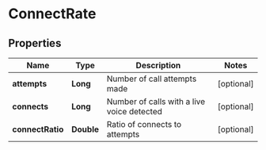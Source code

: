 
# ConnectRate

## Properties
Name | Type | Description | Notes
------------ | ------------- | ------------- | -------------
**attempts** | **Long** | Number of call attempts made |  [optional]
**connects** | **Long** | Number of calls with a live voice detected |  [optional]
**connectRatio** | **Double** | Ratio of connects to attempts |  [optional]



